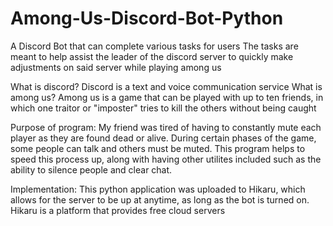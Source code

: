 # Among-Us-Discord-Bot-Python
A Discord Bot that can complete various tasks for users
The tasks are meant to help assist the leader of the discord server to quickly make adjustments on said server while playing among us

What is discord? 
Discord is a text and voice communication service
What is among us?
Among us is a game that can be played with up to ten friends, in which one traitor or "imposter" tries to kill the others without being caught

Purpose of program:
My friend was tired of having to constantly mute each player as they are found dead or alive. During certain phases of the game, some people can talk and others must be muted. This program helps to speed this process up, along with having other utilites included such as the ability to silence people and clear chat.

Implementation:
This python application was uploaded to Hikaru, which allows for the server to be up at anytime, as long as the bot is turned on.
Hikaru is a platform that provides free cloud servers
